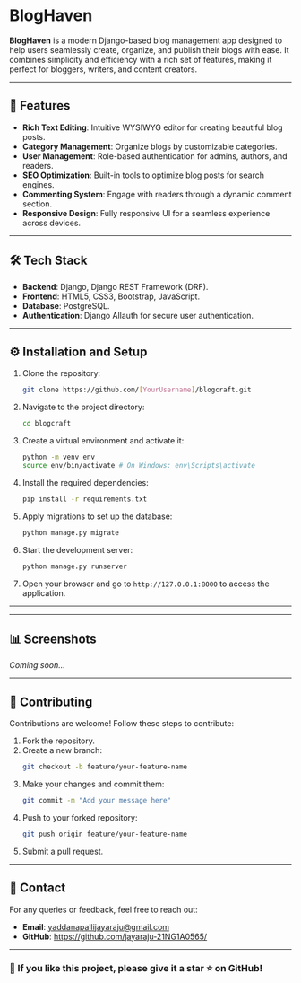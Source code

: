# BlogHaven

**BlogHaven** is a modern Django-based blog management app designed to help users seamlessly create, organize, and publish their blogs with ease. It combines simplicity and efficiency with a rich set of features, making it perfect for bloggers, writers, and content creators.

---

## 🚀 Features

- **Rich Text Editing**: Intuitive WYSIWYG editor for creating beautiful blog posts.
- **Category Management**: Organize blogs by customizable categories.
- **User Management**: Role-based authentication for admins, authors, and readers.
- **SEO Optimization**: Built-in tools to optimize blog posts for search engines.
- **Commenting System**: Engage with readers through a dynamic comment section.
- **Responsive Design**: Fully responsive UI for a seamless experience across devices.

---

## 🛠️ Tech Stack

- **Backend**: Django, Django REST Framework (DRF).
- **Frontend**: HTML5, CSS3, Bootstrap, JavaScript.
- **Database**: PostgreSQL.
- **Authentication**: Django Allauth for secure user authentication.

---

## ⚙️ Installation and Setup

1. Clone the repository:
   ```bash
   git clone https://github.com/[YourUsername]/blogcraft.git
   ```
2. Navigate to the project directory:
   ```bash
   cd blogcraft
   ```
3. Create a virtual environment and activate it:
   ```bash
   python -m venv env
   source env/bin/activate # On Windows: env\Scripts\activate
   ```
4. Install the required dependencies:
   ```bash
   pip install -r requirements.txt
   ```
5. Apply migrations to set up the database:
   ```bash
   python manage.py migrate
   ```
6. Start the development server:
   ```bash
   python manage.py runserver
   ```
7. Open your browser and go to `http://127.0.0.1:8000` to access the application.

---



---

## 📊 Screenshots

*Coming soon...*

---

## 🤝 Contributing

Contributions are welcome! Follow these steps to contribute:

1. Fork the repository.
2. Create a new branch:
   ```bash
   git checkout -b feature/your-feature-name
   ```
3. Make your changes and commit them:
   ```bash
   git commit -m "Add your message here"
   ```
4. Push to your forked repository:
   ```bash
   git push origin feature/your-feature-name
   ```
5. Submit a pull request.

---



## 💬 Contact

For any queries or feedback, feel free to reach out:
- **Email**: yaddanapallijayaraju@gmail.com
- **GitHub**: https://github.com/jayaraju-21NG1A0565/

---

### 🌟 If you like this project, please give it a star ⭐ on GitHub!
